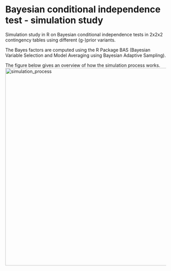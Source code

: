 # Bayesian conditional independence test - simulation study 
Simulation study in R on Bayesian conditional independence tests in 2x2x2 contingency tables using different (g-)prior variants. 

The Bayes factors are computed using the R Package BAS (Bayesian Variable Selection and Model Averaging using Bayesian Adaptive Sampling).

The figure below gives an overview of how the simulation process works. 
<img width="617" alt="simulation_process" src="https://user-images.githubusercontent.com/36103689/141364834-365e2e5a-e869-4e4c-ac9a-ad293a6c7cf7.PNG">

